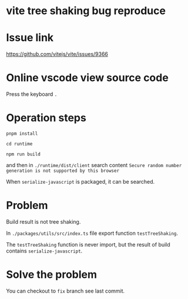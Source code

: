# vite tree shaking bug reproduce

# Issue link

https://github.com/vitejs/vite/issues/9366

# Online vscode view source code

Press the keyboard `.`

# Operation steps

```
pnpm install

cd runtime

npm run build
```

and then in `./runtime/dist/client` search content `Secure random number generation is not supported by this browser`

When `serialize-javascript` is packaged, it can be searched.

# Problem

Build result is not tree shaking.

In `./packages/utils/src/index.ts` file export function `testTreeShaking`.

The `testTreeShaking` function is never import, but the result of build contains `serialize-javascript`.

# Solve the problem

You can checkout to `fix` branch see last commit.
